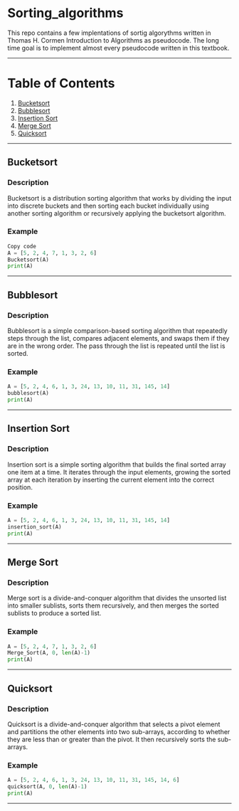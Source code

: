 # Sorting_algorithms
This repo contains a few implentations of sortig algorythms written in Thomas H. Cormen Introduction to Algorithms as pseudocode.
The long time goal is to implement almost every pseudocode written in this textbook.

---
# Table of Contents
1. [Bucketsort]()
2. [Bubblesort]()
3. [Insertion Sort]()
4. [Merge Sort]()
5. [Quicksort]()

---
## Bucketsort
### Description
Bucketsort is a distribution sorting algorithm that works by dividing the input into discrete buckets and then sorting each bucket individually using another sorting algorithm or recursively applying the bucketsort algorithm.


### Example
```python
Copy code
A = [5, 2, 4, 7, 1, 3, 2, 6]
Bucketsort(A)
print(A)
```
---

## Bubblesort
### Description
Bubblesort is a simple comparison-based sorting algorithm that repeatedly steps through the list, compares adjacent elements, and swaps them if they are in the wrong order. The pass through the list is repeated until the list is sorted.

### Example
```python
A = [5, 2, 4, 6, 1, 3, 24, 13, 10, 11, 31, 145, 14]
bubblesort(A)
print(A)
```

---
## Insertion Sort
### Description
Insertion sort is a simple sorting algorithm that builds the final sorted array one item at a time. It iterates through the input elements, growing the sorted array at each iteration by inserting the current element into the correct position.

### Example
```python
A = [5, 2, 4, 6, 1, 3, 24, 13, 10, 11, 31, 145, 14]
insertion_sort(A)
print(A)
```
---
## Merge Sort
### Description
Merge sort is a divide-and-conquer algorithm that divides the unsorted list into smaller sublists, sorts them recursively, and then merges the sorted sublists to produce a sorted list.

### Example
```python
A = [5, 2, 4, 7, 1, 3, 2, 6]
Merge_Sort(A, 0, len(A)-1)
print(A)
```
---
## Quicksort
### Description
Quicksort is a divide-and-conquer algorithm that selects a pivot element and partitions the other elements into two sub-arrays, according to whether they are less than or greater than the pivot. It then recursively sorts the sub-arrays.

### Example
```python
A = [5, 2, 4, 6, 1, 3, 24, 13, 10, 11, 31, 145, 14, 6]
quicksort(A, 0, len(A)-1)
print(A)
```
---
